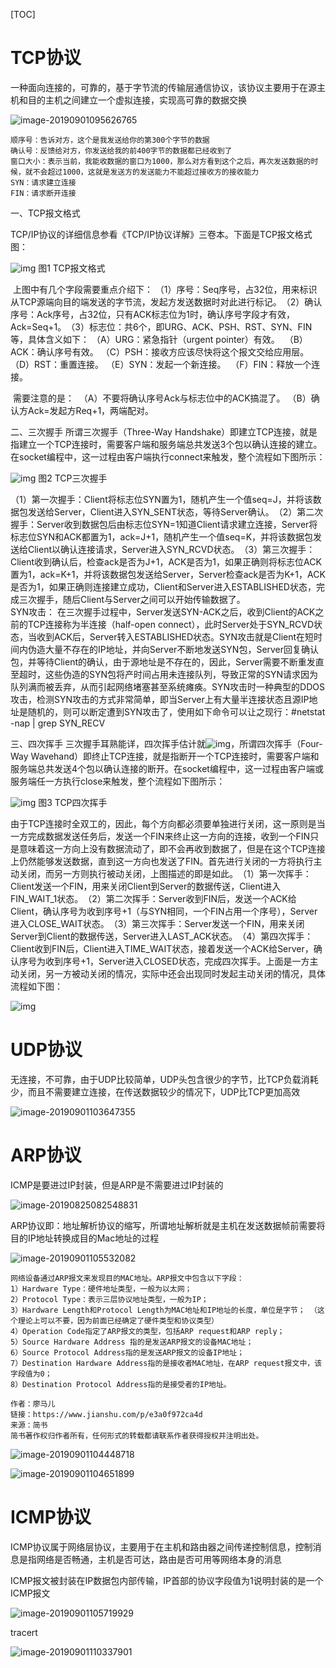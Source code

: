 [TOC]

# TCP协议

一种面向连接的，可靠的，基于字节流的传输层通信协议，该协议主要用于在源主机和目的主机之间建立一个虚拟连接，实现高可靠的数据交换

![image-20190901095626765](/Users/chenyansong/Documents/note/images/computeNetwork/image-20190901095626765.png)

```shell
顺序号：告诉对方，这个是我发送给你的第300个字节的数据
确认号：反馈给对方，你发送给我的前400字节的数据都已经收到了
窗口大小：表示当前，我能收数据的窗口为1000，那么对方看到这个之后，再次发送数据的时候，就不会超过1000，这就是发送方的发送能力不能超过接收方的接收能力
SYN：请求建立连接
FIN：请求断开连接
```

 

一、TCP报文格式

​        TCP/IP协议的详细信息参看《TCP/IP协议详解》三卷本。下面是TCP报文格式图：

![img](/Users/chenyansong/Documents/note/images/computeNetwork/22312037_1365321234nnNc.png)
图1 TCP报文格式

​        上图中有几个字段需要重点介绍下：
​        （1）序号：Seq序号，占32位，用来标识从TCP源端向目的端发送的字节流，发起方发送数据时对此进行标记。
​        （2）确认序号：Ack序号，占32位，只有ACK标志位为1时，确认序号字段才有效，Ack=Seq+1。
​        （3）标志位：共6个，即URG、ACK、PSH、RST、SYN、FIN等，具体含义如下：
​                （A）URG：紧急指针（urgent pointer）有效。
​                （B）ACK：确认序号有效。
​                （C）PSH：接收方应该尽快将这个报文交给应用层。
​                （D）RST：重置连接。
​                （E）SYN：发起一个新连接。
​                （F）FIN：释放一个连接。

​        需要注意的是：
​                （A）不要将确认序号Ack与标志位中的ACK搞混了。
​                （B）确认方Ack=发起方Req+1，两端配对。 

二、三次握手
        所谓三次握手（Three-Way Handshake）即建立TCP连接，就是指建立一个TCP连接时，需要客户端和服务端总共发送3个包以确认连接的建立。在socket编程中，这一过程由客户端执行connect来触发，整个流程如下图所示：

![img](/Users/chenyansong/Documents/note/images/computeNetwork/22312037_1365405910EROI.png)
图2 TCP三次握手

​        （1）第一次握手：Client将标志位SYN置为1，随机产生一个值seq=J，并将该数据包发送给Server，Client进入SYN_SENT状态，等待Server确认。
​        （2）第二次握手：Server收到数据包后由标志位SYN=1知道Client请求建立连接，Server将标志位SYN和ACK都置为1，ack=J+1，随机产生一个值seq=K，并将该数据包发送给Client以确认连接请求，Server进入SYN_RCVD状态。
​        （3）第三次握手：Client收到确认后，检查ack是否为J+1，ACK是否为1，如果正确则将标志位ACK置为1，ack=K+1，并将该数据包发送给Server，Server检查ack是否为K+1，ACK是否为1，如果正确则连接建立成功，Client和Server进入ESTABLISHED状态，完成三次握手，随后Client与Server之间可以开始传输数据了。
​        
​        SYN攻击：
​                在三次握手过程中，Server发送SYN-ACK之后，收到Client的ACK之前的TCP连接称为半连接（half-open connect），此时Server处于SYN_RCVD状态，当收到ACK后，Server转入ESTABLISHED状态。SYN攻击就是Client在短时间内伪造大量不存在的IP地址，并向Server不断地发送SYN包，Server回复确认包，并等待Client的确认，由于源地址是不存在的，因此，Server需要不断重发直至超时，这些伪造的SYN包将产时间占用未连接队列，导致正常的SYN请求因为队列满而被丢弃，从而引起网络堵塞甚至系统瘫痪。SYN攻击时一种典型的DDOS攻击，检测SYN攻击的方式非常简单，即当Server上有大量半连接状态且源IP地址是随机的，则可以断定遭到SYN攻击了，使用如下命令可以让之现行：
​                \#netstat -nap | grep SYN_RECV

三、四次挥手
         三次握手耳熟能详，四次挥手估计就![img](http://blog.chinaunix.net/kindeditor/plugins/emoticons/images/20.gif)，所谓四次挥手（Four-Way Wavehand）即终止TCP连接，就是指断开一个TCP连接时，需要客户端和服务端总共发送4个包以确认连接的断开。在socket编程中，这一过程由客户端或服务端任一方执行close来触发，整个流程如下图所示：

![img](/Users/chenyansong/Documents/note/images/computeNetwork/22312037_1365503104wDR0.png)
图3 TCP四次挥手

​        由于TCP连接时全双工的，因此，每个方向都必须要单独进行关闭，这一原则是当一方完成数据发送任务后，发送一个FIN来终止这一方向的连接，收到一个FIN只是意味着这一方向上没有数据流动了，即不会再收到数据了，但是在这个TCP连接上仍然能够发送数据，直到这一方向也发送了FIN。首先进行关闭的一方将执行主动关闭，而另一方则执行被动关闭，上图描述的即是如此。
​        （1）第一次挥手：Client发送一个FIN，用来关闭Client到Server的数据传送，Client进入FIN_WAIT_1状态。
​        （2）第二次挥手：Server收到FIN后，发送一个ACK给Client，确认序号为收到序号+1（与SYN相同，一个FIN占用一个序号），Server进入CLOSE_WAIT状态。
​        （3）第三次挥手：Server发送一个FIN，用来关闭Server到Client的数据传送，Server进入LAST_ACK状态。
​        （4）第四次挥手：Client收到FIN后，Client进入TIME_WAIT状态，接着发送一个ACK给Server，确认序号为收到序号+1，Server进入CLOSED状态，完成四次挥手。
​        上面是一方主动关闭，另一方被动关闭的情况，实际中还会出现同时发起主动关闭的情况，具体流程如下图：

![img](/Users/chenyansong/Documents/note/images/computeNetwork/22312037_13655617062cGr.png)



# UDP协议

无连接，不可靠，由于UDP比较简单，UDP头包含很少的字节，比TCP负载消耗少，而且不需要建立连接，在传送数据较少的情况下，UDP比TCP更加高效

![image-20190901103647355](/Users/chenyansong/Documents/note/images/computeNetwork/image-20190901103647355.png)



# ARP协议

ICMP是要进过IP封装，但是ARP是不需要进过IP封装的

![image-20190825082548831](/Users/chenyansong/Documents/note/images/computeNetwork/image-20190825082548831.png)

ARP协议即：地址解析协议的缩写，所谓地址解析就是主机在发送数据帧前需要将目的IP地址转换成目的Mac地址的过程

![image-20190901105532082](/Users/chenyansong/Documents/note/images/computeNetwork/image-20190901105532082.png)

```shell
网络设备通过ARP报文来发现目的MAC地址。ARP报文中包含以下字段：
1）Hardware Type：硬件地址类型，一般为以太网；
2）Protocol Type：表示三层协议地址类型，一般为IP；
3）Hardware Length和Protocol Length为MAC地址和IP地址的长度，单位是字节； （这个理论上可以不要，因为前面已经确定了硬件类型和协议类型）
4）Operation Code指定了ARP报文的类型，包括ARP request和ARP reply；
5）Source Hardware Address 指的是发送ARP报文的设备MAC地址；
6）Source Protocol Address指的是发送ARP报文的设备IP地址；
7）Destination Hardware Address指的是接收者MAC地址，在ARP request报文中，该字段值为0；
8）Destination Protocol Address指的是接受者的IP地址。

作者：廖马儿
链接：https://www.jianshu.com/p/e3a0f972ca4d
来源：简书
简书著作权归作者所有，任何形式的转载都请联系作者获得授权并注明出处。
```



![image-20190901104448718](/Users/chenyansong/Documents/note/images/computeNetwork/image-20190901104448718.png)

![image-20190901104651899](/Users/chenyansong/Documents/note/images/computeNetwork/image-20190901104651899.png)



# ICMP协议

ICMP协议属于网络层协议，主要用于在主机和路由器之间传递控制信息，控制消息是指网络是否畅通，主机是否可达，路由是否可用等网络本身的消息

ICMP报文被封装在IP数据包内部传输，IP首部的协议字段值为1说明封装的是一个ICMP报文

![image-20190901105719929](/Users/chenyansong/Documents/note/images/computeNetwork/image-20190901105719929.png)

tracert

![image-20190901110337901](/Users/chenyansong/Documents/note/images/computeNetwork/image-20190901110337901.png)